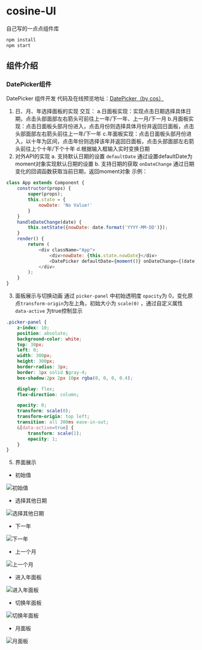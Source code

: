 
# cosine-UI

自己写的一点点组件库
```bash
npm install
npm start
```
## 组件介绍

### DatePicker组件
DatePicker 组件开发
代码及在线预览地址：[DatePicker（by cos）](https://codepen.io/yusixian/pen/wvPLgWN)

1. 日、月、年选择面板的实现
交互：
a.日面板实现：实现点击日期选择具体日期，点击头部面部左右箭头可前往上一年/下一年、上一月/下一月
b.月面板实现：点击日面板头部月份进入，点击月份则选择具体月份并返回日面板，点击头部面部左右箭头前往上一年/下一年
c.年面板实现：点击日面板头部月份进入，以十年为区间，点击年份则选择该年并返回日面板，点击头部面部左右箭头前往上个十年/下个十年
d.根据输入框输入实时变换日期
2. 对外API的实现
a. 支持默认日期的设置 `defaultDate` 通过设置defaultDate为moment对象实现默认日期的设置
b. 支持日期的获取 `onDateChange` 通过日期变化的回调函数获取当前日期，返回moment对象
示例：
```js
class App extends Component {
    constructor(props) {
        super(props);
        this.state = {
            nowDate: 'No Value!'
        }
    }
    handleDateChange(date) {
        this.setState({nowDate: date.format('YYYY-MM-DD')});
    }
    render() {
        return (
            <div className="App">
                <div>nowDate: {this.state.nowDate}</div>
                <DatePicker defaultDate={moment()} onDateChange={(date) => this.handleDateChange(date)} />
            </div>
        );
    }
}
```
3. 面板展示与切换动画
通过 `picker-panel` 中初始透明度 `opacity`为 0，变化原点`transform-origin`为左上角，初始大小为 `scale(0)` ，通过自定义属性 `data-active` 为true控制显示
```css
.picker-panel {
    z-index: 10;
    position: absolute;
    background-color: white;
    top: 30px;
    left: 0;
    width: 300px;
    height: 300px;
    border-radius: 3px;
    border: 1px solid $gray-4;
    box-shadow:2px 2px 10px rgba(0, 0, 0, 0.4);

    display: flex;
    flex-direction: column;

    opacity: 0;
    transform: scale(0);
    transform-origin: top left;
    transition: all 300ms ease-in-out;
    &[data-active=true] {
        transform: scale(1);
        opacity: 1;
    }
}
```
5. 界面展示
- 初始值

![初始值](src/statics/imgs/%E5%88%9D%E5%A7%8B%E5%80%BC.png)

- 选择其他日期

![选择其他日期](src/statics/imgs/%E9%80%89%E6%8B%A9%E5%85%B6%E4%BB%96%E6%97%A5%E6%9C%9F.png)



- 下一年

![下一年](src/statics/imgs/%E4%B8%8B%E4%B8%80%E5%B9%B4.png)

- 上一个月

![上一个月](src/statics/imgs/%E4%B8%8A%E4%B8%80%E4%B8%AA%E6%9C%88.png)



- 进入年面板

![进入年面板](src/statics/imgs/%E8%BF%9B%E5%85%A5%E5%B9%B4%E9%9D%A2%E6%9D%BF.png)

- 切换年面板

![切换年面板](src/statics/imgs/%E5%88%87%E6%8D%A2%E5%B9%B4%E9%9D%A2%E6%9D%BF.png)



- 月面板

![月面板](src/statics/imgs/%E6%9C%88%E9%9D%A2%E6%9D%BF.png)

